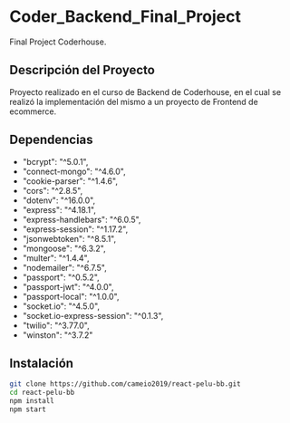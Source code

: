 # Coder_Backend_Final_Project
Final Project Coderhouse.

## Descripción del Proyecto
Proyecto realizado en el curso de Backend de Coderhouse, en el cual se realizó la implementación del mismo a un proyecto de Frontend de ecommerce.


## Dependencias 
   - "bcrypt": "^5.0.1",
   - "connect-mongo": "^4.6.0",
   - "cookie-parser": "^1.4.6",
   - "cors": "^2.8.5",
   - "dotenv": "^16.0.0",
   - "express": "^4.18.1",
   - "express-handlebars": "^6.0.5",
   - "express-session": "^1.17.2",
   - "jsonwebtoken": "^8.5.1",
   - "mongoose": "^6.3.2",
   - "multer": "^1.4.4",
   - "nodemailer": "^6.7.5",
   - "passport": "^0.5.2",
   - "passport-jwt": "^4.0.0",
   - "passport-local": "^1.0.0",
   - "socket.io": "^4.5.0",
   - "socket.io-express-session": "^0.1.3",
   - "twilio": "^3.77.0",
   - "winston": "^3.7.2"

## Instalación

```sh
git clone https://github.com/cameio2019/react-pelu-bb.git
cd react-pelu-bb
npm install
npm start
```
